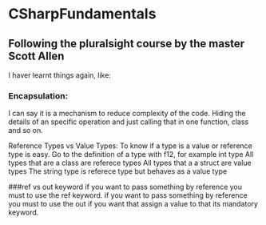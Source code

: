 # CSharpFundamentals
## Following the pluralsight course by  the master Scott Allen


I haver learnt things again, like:

### Encapsulation:
I can say it is a mechanism to reduce complexity of the code. Hiding the details of an specific operation and just calling that in one function, class and so on.

Reference Types vs Value Types:
  To know if a type is a value or reference type is easy. 
  Go to the definition of a type with f12, 
  for example int type
  All types that are a class  are referece types 
  All types that a a struct are value types
  The string type is referece type but behaves as a value type

  ###ref vs out keyword
    if you want to pass something by reference you must to use the ref keyword.
    if you want to pass something by reference you must to use the out if you want that assign a value to that its mandatory keyword.
